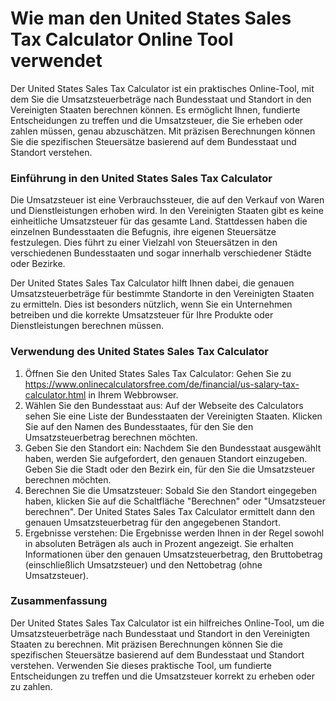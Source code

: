 Wie man den United States Sales Tax Calculator Online Tool verwendet
====================================================================

Der United States Sales Tax Calculator ist ein praktisches Online-Tool, mit dem Sie die Umsatzsteuerbeträge nach Bundesstaat und Standort in den Vereinigten Staaten berechnen können. Es ermöglicht Ihnen, fundierte Entscheidungen zu treffen und die Umsatzsteuer, die Sie erheben oder zahlen müssen, genau abzuschätzen. Mit präzisen Berechnungen können Sie die spezifischen Steuersätze basierend auf dem Bundesstaat und Standort verstehen.

### Einführung in den United States Sales Tax Calculator

Die Umsatzsteuer ist eine Verbrauchssteuer, die auf den Verkauf von Waren und Dienstleistungen erhoben wird. In den Vereinigten Staaten gibt es keine einheitliche Umsatzsteuer für das gesamte Land. Stattdessen haben die einzelnen Bundesstaaten die Befugnis, ihre eigenen Steuersätze festzulegen. Dies führt zu einer Vielzahl von Steuersätzen in den verschiedenen Bundesstaaten und sogar innerhalb verschiedener Städte oder Bezirke.

Der United States Sales Tax Calculator hilft Ihnen dabei, die genauen Umsatzsteuerbeträge für bestimmte Standorte in den Vereinigten Staaten zu ermitteln. Dies ist besonders nützlich, wenn Sie ein Unternehmen betreiben und die korrekte Umsatzsteuer für Ihre Produkte oder Dienstleistungen berechnen müssen.

### Verwendung des United States Sales Tax Calculator

1. Öffnen Sie den United States Sales Tax Calculator: Gehen Sie zu <https://www.onlinecalculatorsfree.com/de/financial/us-salary-tax-calculator.html> in Ihrem Webbrowser.
2. Wählen Sie den Bundesstaat aus: Auf der Webseite des Calculators sehen Sie eine Liste der Bundesstaaten der Vereinigten Staaten. Klicken Sie auf den Namen des Bundesstaates, für den Sie den Umsatzsteuerbetrag berechnen möchten.
3. Geben Sie den Standort ein: Nachdem Sie den Bundesstaat ausgewählt haben, werden Sie aufgefordert, den genauen Standort einzugeben. Geben Sie die Stadt oder den Bezirk ein, für den Sie die Umsatzsteuer berechnen möchten.
4. Berechnen Sie die Umsatzsteuer: Sobald Sie den Standort eingegeben haben, klicken Sie auf die Schaltfläche "Berechnen" oder "Umsatzsteuer berechnen". Der United States Sales Tax Calculator ermittelt dann den genauen Umsatzsteuerbetrag für den angegebenen Standort.
5. Ergebnisse verstehen: Die Ergebnisse werden Ihnen in der Regel sowohl in absoluten Beträgen als auch in Prozent angezeigt. Sie erhalten Informationen über den genauen Umsatzsteuerbetrag, den Bruttobetrag (einschließlich Umsatzsteuer) und den Nettobetrag (ohne Umsatzsteuer).

### Zusammenfassung

Der United States Sales Tax Calculator ist ein hilfreiches Online-Tool, um die Umsatzsteuerbeträge nach Bundesstaat und Standort in den Vereinigten Staaten zu berechnen. Mit präzisen Berechnungen können Sie die spezifischen Steuersätze basierend auf dem Bundesstaat und Standort verstehen. Verwenden Sie dieses praktische Tool, um fundierte Entscheidungen zu treffen und die Umsatzsteuer korrekt zu erheben oder zu zahlen.